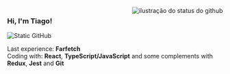 <img align='right' src="https://github-readme-stats.vercel.app/api?username=talbertosilva&show_icons=true&title_color=783c00&text_color=af552e&icon_color=783c00&bg_color=f8efd4&cache_seconds=2300" alt="ilustração do status do github">

### Hi, I'm Tiago!

<img src="https://img.shields.io/static/v1?label=Overview&message=talbertosilva&color=f8efd4&style=for-the-badge&logo=GitHub" alt="Static GitHub">

<p>Last experience: <b>Farfetch</b><br/> Coding with: <b>React</b>, <b>TypeScript/JavaScript</b> and some complements with <b>Redux</b>, <b>Jest</b> and <b>Git</b><br/></p>
